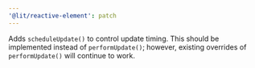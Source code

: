```yaml
---
'@lit/reactive-element': patch
---
```


Adds `scheduleUpdate()` to control update timing. This should be implemented instead of `performUpdate()`; however, existing overrides of `performUpdate()` will continue to work.
